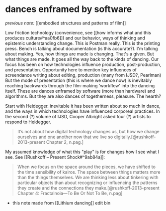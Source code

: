 # dances enframed by software

_previous note:_ [[embodied structures and patterns of film]]

Low friction technology (convenience, see [[how informs what and this produces culture#^aa0fb6]]) and our behavior, ways of thinking and epistemic understanding change. This is Postman really. This is the printing press. Bench is talking about documentation (is this accurate?). I'm talking about making. Yes, how things are made is changing. That's a given. But what things are made. It goes all the way back to the kinds of dancing. Our focus has been on how technologies influence production, post-production, and presentation. Opportunity here to mention key influences of screendance writing about editing, production (many from IJSD?, Pearlman) But the mode of presentation (this is where we dance now) is inevitably reaching backwards through the film-making 'workflow' into the dancing itself. These are dances enframed by software (more than hardware) and algorithms. But they are also dances of togetherness, pleasure. The hearth? 

Start with Heidegger. inevitable it has been written about so much in dance, and the ways in which technologies have influenced corporeal practices. In the second (?) volume of IJSD, Cooper Albright asked four (?) artists to respond to Heidegger. 

>It’s not about how digital technology changes us, but how we change ourselves and one another now that we live so digitally.[@rushkoff-2013-present Chapter 2, n.pag.]

My assumed knowledge of what this "play" is for changes how I see what I see. See [[Rushkoff – Present Shock#^9ab84a]]:

> When we focus on the space around the pieces, we have shifted to the time sensibility of kairos. The space between things matters more than the things themselves. We are thinking less about tinkering with particular objects than about recognizing or influencing the patterns they create and the connections they make.[@rushkoff-2013-present Chapter 4: Fractalnoia—To Be Or Not To Be, n.pag]


- this note made from [[Lithium dancing]] edit bin